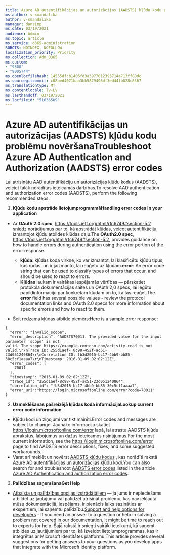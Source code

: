 ```yaml
---
title: Azure AD autentifikācijas un autorizācijas (AADSTS) kļūdu kodu problēmu novēršana
ms.author: v-smandalika
author: v-smandalika
manager: dansimp
ms.date: 03/19/2021
audience: Admin
ms.topic: article
ms.service: o365-administration
ROBOTS: NOINDEX, NOFOLLOW
localization_priority: Priority
ms.collection: Adm_O365
ms.custom:
- "9800"
- "9005744"
ms.openlocfilehash: 14555dfcb1406fd3a3977012393714a713ff80dc
ms.sourcegitcommit: c08bed4071baa3bb5879496df3ed44fb828c8367
ms.translationtype: MT
ms.contentlocale: lv-LV
ms.lasthandoff: 03/19/2021
ms.locfileid: "51036509"
---
```

# <a name="troubleshoot-azure-ad-authentication-and-authorization-aadsts-error-codes"></a><span data-ttu-id="0df70-102">Azure AD autentifikācijas un autorizācijas (AADSTS) kļūdu kodu problēmu novēršana</span><span class="sxs-lookup"><span data-stu-id="0df70-102">Troubleshoot Azure AD Authentication and Authorization (AADSTS) error codes</span></span>

<span data-ttu-id="0df70-103">Lai atrisinātu AAD autentifikāciju un autorizācijas kļūdu kodus (AADSTS), veiciet tālāk norādītās ieteicamās darbības.</span><span class="sxs-lookup"><span data-stu-id="0df70-103">To resolve AAD authentication and authorization error codes (AADSTS), perform the following recommended steps:</span></span>

1. <span data-ttu-id="0df70-104">**Kļūdu kodu apstrāde lietojumprogrammā**</span><span class="sxs-lookup"><span data-stu-id="0df70-104">**Handling error codes in your application**</span></span>

- <span data-ttu-id="0df70-105">Ar **OAuth 2.0 spec**, https://tools.ietf.org/html/rfc6749#section-5.2 sniedz norādījumus par to, kā apstrādāt kļūdas, veicot autentifikāciju, izmantojot kļūdu atbildes kļūdas daļu.</span><span class="sxs-lookup"><span data-stu-id="0df70-105">The **OAuth2.0 spec**, https://tools.ietf.org/html/rfc6749#section-5.2, provides guidance on how to handle errors during authentication using the error portion of the error response.</span></span>

    - <span data-ttu-id="0df70-106">**kļūda**: kļūdas koda virkne, ko var izmantot, lai klasificētu kļūdu tipus, kas rodas, un ir jāizmanto, lai reaģētu uz kļūdām.</span><span class="sxs-lookup"><span data-stu-id="0df70-106">**error**: An error code string that can be used to classify types of errors that occur, and should be used to react to errors.</span></span>
    - <span data-ttu-id="0df70-107">**Kļūdas** laukam ir vairākas iespējamās vērtības — pārskatiet protokola dokumentācijas saites un OAuth 2,0 specs, lai iegūtu papildinformāciju par konkrētām kļūdām un to, kā tās reaģēt.</span><span class="sxs-lookup"><span data-stu-id="0df70-107">The **error** field has several possible values - review the protocol documentation links and OAuth 2.0 specs for more information about specific errors and how to react to them.</span></span>

- <span data-ttu-id="0df70-108">Šeit redzama kļūdas atbilde piemērs:</span><span class="sxs-lookup"><span data-stu-id="0df70-108">Here is a sample error response:</span></span>
```
{
  "error": "invalid_scope",
  "error_description": "AADSTS70011: The provided value for the input parameter 'scope' is not 
valid. The scope https://example.contoso.com/activity.read is not valid.\r\nTrace ID: 255d1aef- 8c98-452f-ac51-23d051240864\r\nCorrelation ID: fb3d2015-bc17-4bb9-bb85-30c5cf1aaaa7\r\nTimestamp: 2016-01-09 02:02:12Z",
  "error_codes": [
    70011
  ],
  "timestamp": "2016-01-09 02:02:12Z",
  "trace_id": "255d1aef-8c98-452f-ac51-23d051240864",
  "correlation_id": "fb3d2015-bc17-4bb9-bb85-30c5cf1aaaa7", 
  "error_uri":"https://login.microsoftonline.com/error?code=70011"
}
```
2. <span data-ttu-id="0df70-109">**Uzmeklēšanas pašreizējā kļūdas koda informācija**</span><span class="sxs-lookup"><span data-stu-id="0df70-109">**Lookup current error code information**</span></span>

- <span data-ttu-id="0df70-110">Kļūdu kodi un ziņojumi var tikt mainīti.</span><span class="sxs-lookup"><span data-stu-id="0df70-110">Error codes and messages are subject to change.</span></span> <span data-ttu-id="0df70-111">Jaunāko informāciju skatiet https://login.microsoftonline.com/error lapā, lai atrastu AADSTS kļūdu aprakstus, labojumus un dažus ieteicamos risinājumus.</span><span class="sxs-lookup"><span data-stu-id="0df70-111">For the most current information, see the https://login.microsoftonline.com/error page to find AADSTS error descriptions, fixes, and some suggested workarounds.</span></span>
- <span data-ttu-id="0df70-112">Varat arī meklēt un novērst [AADSTS kļūdu kodus](https://docs.microsoft.com/azure/active-directory/develop/reference-aadsts-error-codes#aadsts-error-codes) , kas norādīti rakstā [Azure AD autentifikācijas un autorizācijas kļūdu kodi](https://docs.microsoft.com/azure/active-directory/develop/reference-aadsts-error-codes#handling-error-codes-in-your-application).</span><span class="sxs-lookup"><span data-stu-id="0df70-112">You can also search for and troubleshoot [AADSTS error codes](https://docs.microsoft.com/azure/active-directory/develop/reference-aadsts-error-codes#aadsts-error-codes) listed in the article [Azure AD Authentication and authorization error codes](https://docs.microsoft.com/azure/active-directory/develop/reference-aadsts-error-codes#handling-error-codes-in-your-application).</span></span>

3. <span data-ttu-id="0df70-113">**Palīdzības saņemšana**</span><span class="sxs-lookup"><span data-stu-id="0df70-113">**Get Help**</span></span>

- <span data-ttu-id="0df70-114">[Atbalsta un palīdzības opcijas izstrādātājiem](https://docs.microsoft.com/azure/active-directory/develop/developer-support-help-options) — ja jums ir nepieciešams atbildēt uz jautājumu vai palīdzēt atrisināt problēmu, kas nav iekļauta mūsu dokumentācijā, iespējams, ir pienācis laiks sazināties ar ekspertiem, lai saņemtu palīdzību.</span><span class="sxs-lookup"><span data-stu-id="0df70-114">[Support and help options for developers](https://docs.microsoft.com/azure/active-directory/develop/developer-support-help-options) - If you need an answer to a question or help in solving a problem not covered in our documentation, it might be time to reach out to experts for help.</span></span> <span data-ttu-id="0df70-115">Šajā rakstā ir sniegti vairāki ieteikumi, kā saņemt atbildes uz jautājumiem par to, kā izveidot lietojumprogrammas, kas ir integrētas ar Microsoft identitātes platformu.</span><span class="sxs-lookup"><span data-stu-id="0df70-115">This article provides several suggestions for getting answers to your questions as you develop apps that integrate with the Microsoft identity platform.</span></span>








